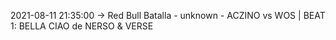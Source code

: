 2021-08-11 21:35:00 -> Red Bull Batalla - unknown - ACZINO vs WOS | BEAT 1: BELLA CIAO de NERSO & VERSE
